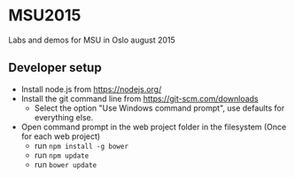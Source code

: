 # MSU2015
Labs and demos for MSU in Oslo august 2015

## Developer setup

- Install node.js from https://nodejs.org/
- Install the git command line from https://git-scm.com/downloads
  - Select the option "Use Windows command prompt", use defaults for everything else.
- Open command prompt in the web project folder in the filesystem (Once for each web project)
  - run `npm install -g bower`
  - run `npm update`
  - run `bower update`
